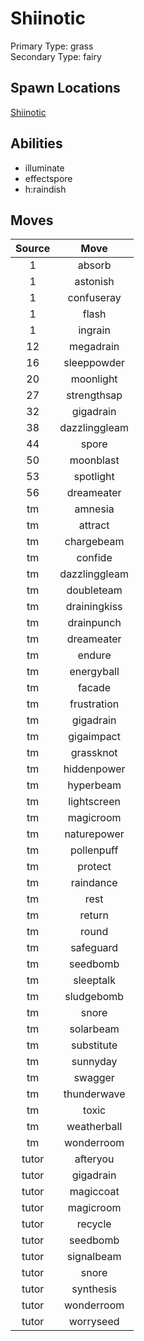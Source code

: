 # Shiinotic  
Primary Type: grass  
Secondary Type: fairy  
  
## Spawn Locations  
[Shiinotic](/data/spawn_presets/shiinotic.md)  
  
## Abilities  
  * illuminate
  * effectspore
  * h:raindish
  
  
## Moves  
  
| Source | Move |  
|:---:|:---:|  
| 1 | absorb |  
| 1 | astonish |  
| 1 | confuseray |  
| 1 | flash |  
| 1 | ingrain |  
| 12 | megadrain |  
| 16 | sleeppowder |  
| 20 | moonlight |  
| 27 | strengthsap |  
| 32 | gigadrain |  
| 38 | dazzlinggleam |  
| 44 | spore |  
| 50 | moonblast |  
| 53 | spotlight |  
| 56 | dreameater |  
| tm | amnesia |  
| tm | attract |  
| tm | chargebeam |  
| tm | confide |  
| tm | dazzlinggleam |  
| tm | doubleteam |  
| tm | drainingkiss |  
| tm | drainpunch |  
| tm | dreameater |  
| tm | endure |  
| tm | energyball |  
| tm | facade |  
| tm | frustration |  
| tm | gigadrain |  
| tm | gigaimpact |  
| tm | grassknot |  
| tm | hiddenpower |  
| tm | hyperbeam |  
| tm | lightscreen |  
| tm | magicroom |  
| tm | naturepower |  
| tm | pollenpuff |  
| tm | protect |  
| tm | raindance |  
| tm | rest |  
| tm | return |  
| tm | round |  
| tm | safeguard |  
| tm | seedbomb |  
| tm | sleeptalk |  
| tm | sludgebomb |  
| tm | snore |  
| tm | solarbeam |  
| tm | substitute |  
| tm | sunnyday |  
| tm | swagger |  
| tm | thunderwave |  
| tm | toxic |  
| tm | weatherball |  
| tm | wonderroom |  
| tutor | afteryou |  
| tutor | gigadrain |  
| tutor | magiccoat |  
| tutor | magicroom |  
| tutor | recycle |  
| tutor | seedbomb |  
| tutor | signalbeam |  
| tutor | snore |  
| tutor | synthesis |  
| tutor | wonderroom |  
| tutor | worryseed |  
  
